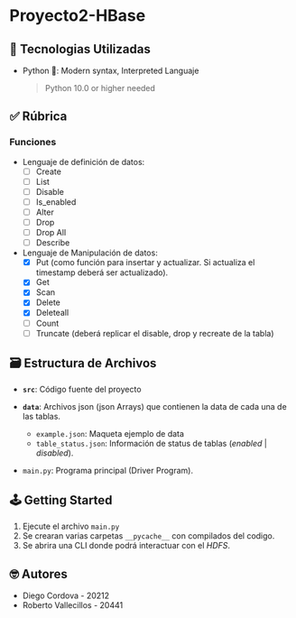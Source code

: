 # Proyecto2-HBase

## 📡 Tecnologias Utilizadas

- Python 🐍: Modern syntax, Interpreted Languaje
  > Python 10.0 or higher needed

## ✅ Rúbrica

### Funciones
- Lenguaje de definición de datos:
  - [ ] Create
  - [ ] List 
  - [ ] Disable
  - [ ] Is_enabled
  - [ ] Alter
  - [ ] Drop
  - [ ] Drop All
  - [ ] Describe

- Lenguaje de Manipulación de datos:
  - [x] Put (como función para insertar y actualizar. Si actualiza el timestamp deberá ser actualizado).
  - [x] Get
  - [x] Scan
  - [x] Delete
  - [x] Deleteall
  - [ ] Count
  - [ ] Truncate (deberá replicar el disable, drop y recreate de la tabla) 

## 🗃️ Estructura de Archivos

- **`src`**: Código fuente del proyecto

- **`data`**: Archivos json (json Arrays) que contienen la data de cada una de las tablas.
  
  - `example.json`: Maqueta ejemplo de data
  - `table_status.json`: Información de status de tablas (*enabled* | *disabled*).

- `main.py`: Programa principal (Driver Program).

## 🕹️ Getting Started

1. Ejecute el archivo `main.py`
2. Se crearan varias carpetas `__pycache__` con compilados del codigo.
3. Se abrira una CLI donde podrá interactuar con el *HDFS*.

## 🤓 Autores

- Diego Cordova - 20212
- Roberto Vallecillos - 20441
